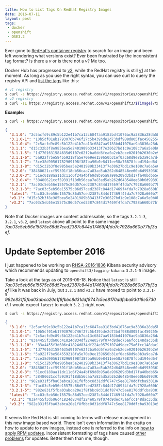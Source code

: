 ```yaml
---
title: How to List Tags On Redhat Registry Images
date: 2016-07-11
layout: post
tags:
 - docker
 - openshift
 - OSE3.2
---
```



Ever gone to [RedHat's container registry](https://access.redhat.com/search/#/container-images) to search for an image and been left wondering what versions exist? Ever been frustrated by the inconsistent tag format? Is there a _v_ or is there not a _v_? Me too.

Docker Hub has progressed to [v2](https://docs.docker.com/registry/spec/api/), while the RedHat registry is still [v1](https://docs.docker.com/v1.6/reference/api/registry_api/) at the moment. As long as you use the right syntax, you can use curl to query the registry API and [list the tags](https://docs.docker.com/v1.6/reference/api/registry_api/#list-repository-tags) like this:

```bash
# v1 registry
$ curl -s https://registry.access.redhat.com/v1/repositories/openshift3/${image}/tags | jq .
# v2 registry
$ curl -sL https://registry.access.redhat.com/v2/openshift3/${image}/tags/list
```

**Example:**

```bash
$ curl -s https://registry.access.redhat.com/v1/repositories/openshift3/logging-kibana/tags | jq .
```
```json
{
  "3.1.0": "2c5acfd9c89c5b122e41b7ca13c6847aa9183bd41076ac9a3836a28da5b82bb4",
  "3.1.0-1": "10b5df01eb1793076b746f27c5b439bde2d73bdf988d805fac450255c22d904b",
  "3.1.0-4": "2c5acfd9c89c5b122e41b7ca13c6847aa9183bd41076ac9a3836a28da5b82bb4",
  "3.1.1": "d15c32b3f8e985bea5e2401989b33413f7e30627bd1c9e108c7a6a5e0b0b0fc4",
  "3.1.1-5": "1d7701631584635d9f07e62f2ba0dd6fea0a2eb2ece02010b2630b2e9aaf9af7",
  "3.1.1-6": "5a922f7be584559218fa5e70e9ee159650b31ef0ac68d9e8b3a9ca7d45ef491c",
  "3.1.1-7": "3ce38d90561782969f98f387ba96b0e8411ee58a76878fcbd194ed64f54150a9",
  "3.1.1-8": "d15c32b3f8e985bea5e2401989b33413f7e30627bd1c9e108c7a6a5e0b0b0fc4",
  "3.2.0": "38480621ccf59391f18db56caa7a83ad5ab262d648548ee60b6d993936366ea8",
  "3.2.0-3": "51ec0188aa11dc11c6f24a4bf69d8b95a8a996209d3bd17fa40bdb65e20f8b89",
  "3.2.0-4": "38480621ccf59391f18db56caa7a83ad5ab262d648548ee60b6d993936366ea8",
  "3.2.1": "7ac03c5eb56e15575c86d57ced2387c844d17469f4fda7c7928a660b77bf3aef",
  "3.2.1-3": "7ac03c5eb56e15575c86d57ced2387c844d17469f4fda7c7928a660b77bf3aef",
  "latest": "7ac03c5eb56e15575c86d57ced2387c844d17469f4fda7c7928a660b77bf3aef",
  "v3.1": "d15c32b3f8e985bea5e2401989b33413f7e30627bd1c9e108c7a6a5e0b0b0fc4",
  "v3.2": "7ac03c5eb56e15575c86d57ced2387c844d17469f4fda7c7928a660b77bf3aef"
}
```

Note that Docker images are content addressable, so the tags `3.2.1-3`, `3.2.1`, `v3.2`, and `latest` above all point to the same image _7ac03c5eb56e15575c86d57ced2387c844d17469f4fda7c7928a660b77bf3aef_.

# Update September 2016 #

I just happened to be working on [RHSA-2016:1836](https://access.redhat.com/errata/RHSA-2016:1836) Kibana security advisory which recommends updating to `openshift3/logging-kibana:3.2.1-5` image.

Take a look at the tags as of 2016-09-18. Notice that `latest` is still _7ac03c5eb56e15575c86d57ced2387c844d17469f4fda7c7928a660b77bf3aef_ like it was back in July, but `3.2.1` and `v3.2` have moved to point to `3.2.1-5` _982e831f5fba03abca20e1f8fbbc8d31ddf8747c5ee8170ddfcba93018e5730d_. I would expect `latest` to match `3.2.1` right now.

```bash
$ curl -s https://registry.access.redhat.com/v1/repositories/openshift3/logging-kibana/tags | jq .
```
```json
{
  "3.1.0": "2c5acfd9c89c5b122e41b7ca13c6847aa9183bd41076ac9a3836a28da5b82bb4",
  "3.1.0-1": "10b5df01eb1793076b746f27c5b439bde2d73bdf988d805fac450255c22d904b",
  "3.1.0-4": "2c5acfd9c89c5b122e41b7ca13c6847aa9183bd41076ac9a3836a28da5b82bb4",
  "3.1.1": "83a4455f3d606c41824d834df224e0579f074d9dec75a6fcc148dac35da13b1b",
  "3.1.1-10": "83a4455f3d606c41824d834df224e0579f074d9dec75a6fcc148dac35da13b1b",
  "3.1.1-5": "1d7701631584635d9f07e62f2ba0dd6fea0a2eb2ece02010b2630b2e9aaf9af7",
  "3.1.1-6": "5a922f7be584559218fa5e70e9ee159650b31ef0ac68d9e8b3a9ca7d45ef491c",
  "3.1.1-7": "3ce38d90561782969f98f387ba96b0e8411ee58a76878fcbd194ed64f54150a9",
  "3.1.1-8": "d15c32b3f8e985bea5e2401989b33413f7e30627bd1c9e108c7a6a5e0b0b0fc4",
  "3.2.0": "38480621ccf59391f18db56caa7a83ad5ab262d648548ee60b6d993936366ea8",
  "3.2.0-3": "51ec0188aa11dc11c6f24a4bf69d8b95a8a996209d3bd17fa40bdb65e20f8b89",
  "3.2.0-4": "38480621ccf59391f18db56caa7a83ad5ab262d648548ee60b6d993936366ea8",
  "3.2.1": "982e831f5fba03abca20e1f8fbbc8d31ddf8747c5ee8170ddfcba93018e5730d",
  "3.2.1-3": "7ac03c5eb56e15575c86d57ced2387c844d17469f4fda7c7928a660b77bf3aef",
  "3.2.1-5": "982e831f5fba03abca20e1f8fbbc8d31ddf8747c5ee8170ddfcba93018e5730d",
  "latest": "7ac03c5eb56e15575c86d57ced2387c844d17469f4fda7c7928a660b77bf3aef",
  "v3.1": "83a4455f3d606c41824d834df224e0579f074d9dec75a6fcc148dac35da13b1b",
  "v3.2": "982e831f5fba03abca20e1f8fbbc8d31ddf8747c5ee8170ddfcba93018e5730d"
}
```

It seems like Red Hat is still coming to terms with release management in this new image based world. There isn't even information in the eratta on how to update to new images, instead one is referred to the info on [how to apply RPM updates](https://access.redhat.com/articles/11258). Inconsistent formatting of tags have caused [other problems](https://bugzilla.redhat.com/show_bug.cgi?id=1339754) for updates. Better them than me, though.
